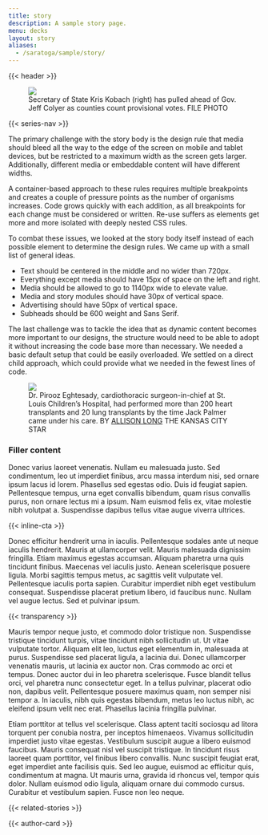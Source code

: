 ```yaml
---
title: story
description: A sample story page.
menu: decks
layout: story
aliases:
  - /saratoga/sample/story/
---
```


{{< header >}}

<figure>
  <img src="https://www.kansascity.com/latest-news/b59z53/picture216630505/alternates/LANDSCAPE_1140/Colyer%20and%20Kobach%20primary.jpg">
  <figcaption>Secretary of State Kris Kobach (right) has pulled ahead of Gov. Jeff Colyer as counties count provisional votes. <span class="byline"><span class="credit">FILE PHOTO</span></span></figcaption>
</figure>

{{< series-nav >}}

The primary challenge with the story body is the design rule that media should bleed all the way to the edge of the screen on mobile and tablet devices, but be restricted to a maximum width as the screen gets larger. Additionally, different media or embeddable content will have different widths. 

A container-based approach to these rules requires multiple breakpoints and creates a couple of pressure points as the number of organisms increases. Code grows quickly with each addition, as all breakpoints for each change must be considered or written. Re-use suffers as elements get more and more isolated with deeply nested CSS rules.

<!--
<div class="ad-widget">
  <div class="iframe" class="iframe" style="width: 300px; height: 250px; background-color: #ddd;"></div>
</div>
-->

To combat these issues, we looked at the story body itself instead of each possible element to determine the design rules. We came up with a small list of general ideas.

+ Text should be centered in the middle and no wider than 720px.
+ Everything except media should have 15px of space on the left and right.
+ Media should be allowed to go to 1140px wide to elevate value.
+ Media and story modules should have 30px of vertical space.
+ Advertising should have 50px of vertical space.
+ Subheads should be 600 weight and Sans Serif.

The last challenge was to tackle the idea that as dynamic content becomes more important to our designs, the structure would need to be able to adopt it without increasing the code base more than necessary. We needed a basic default setup that could be easily overloaded. We settled on a direct child approach, which could provide what we needed in the fewest lines of code.

<figure>
  <img src="https://www.kansascity.com/latest-news/b5ozny/picture205673364/alternates/LANDSCAPE_1140/Baby%20Jack%20al%20030918%200240f">
  <figcaption>Dr. Pirooz Eghtesady, cardiothoracic surgeon-in-chief at St. Louis Children’s Hospital, had performed more than 200 heart transplants and 20 lung transplants by the time Jack Palmer came under his care. <span class="byline">BY <a href="#">ALLISON LONG</a> <span class="credit">THE KANSAS CITY STAR</span></span></figcaption>
</figure>

<!--
<div class="ad-widget">
  <div class="iframe" class="iframe" style="width: 300px; height: 250px; background-color: #ddd;"></div>
</div>
-->

### Filler content

<p>Donec varius laoreet venenatis. Nullam eu malesuada justo. Sed condimentum, leo ut imperdiet finibus, arcu massa interdum nisi, sed ornare ipsum lacus id lorem. Phasellus sed egestas odio. Duis id feugiat sapien. Pellentesque tempus, urna eget convallis bibendum, quam risus convallis purus, non ornare lectus mi a ipsum. Nam euismod felis ex, vitae molestie nibh volutpat a. Suspendisse dapibus tellus vitae augue viverra ultrices.</p>

{{< inline-cta >}}

<p>Donec efficitur hendrerit urna in iaculis. Pellentesque sodales ante ut neque iaculis hendrerit. Mauris at ullamcorper velit. Mauris malesuada dignissim fringilla. Etiam maximus egestas accumsan. Aliquam pharetra urna quis tincidunt finibus. Maecenas vel iaculis justo. Aenean scelerisque posuere ligula. Morbi sagittis tempus metus, ac sagittis velit vulputate vel. Pellentesque iaculis porta sapien. Curabitur imperdiet nibh eget vestibulum consequat. Suspendisse placerat pretium libero, id faucibus nunc. Nullam vel augue lectus. Sed et pulvinar ipsum.</p>

{{< transparency >}}

<p>Mauris tempor neque justo, et commodo dolor tristique non. Suspendisse tristique tincidunt turpis, vitae tincidunt nibh sollicitudin ut. Ut vitae vulputate tortor. Aliquam elit leo, luctus eget elementum in, malesuada at purus. Suspendisse sed placerat ligula, a lacinia dui. Donec ullamcorper venenatis mauris, ut lacinia ex auctor non. Cras commodo ac orci et tempus. Donec auctor dui in leo pharetra scelerisque. Fusce blandit tellus orci, vel pharetra nunc consectetur eget. In a tellus pulvinar, placerat odio non, dapibus velit. Pellentesque posuere maximus quam, non semper nisi tempor a. In iaculis, nibh quis egestas bibendum, metus leo luctus nibh, ac eleifend ipsum velit nec erat. Phasellus lacinia fringilla pulvinar.</p>

<!--
<div class="ad-widget">
  <div class="iframe" class="iframe" style="width: 300px; height: 250px; background-color: #ddd;"></div>
</div>
-->

<p>Etiam porttitor at tellus vel scelerisque. Class aptent taciti sociosqu ad litora torquent per conubia nostra, per inceptos himenaeos. Vivamus sollicitudin imperdiet justo vitae egestas. Vestibulum suscipit augue a libero euismod faucibus. Mauris consequat nisl vel suscipit tristique. In tincidunt risus laoreet quam porttitor, vel finibus libero convallis. Nunc suscipit feugiat erat, eget imperdiet ante facilisis quis. Sed leo augue, euismod ac efficitur quis, condimentum at magna. Ut mauris urna, gravida id rhoncus vel, tempor quis dolor. Nullam euismod odio ligula, aliquam ornare dui commodo cursus. Curabitur et vestibulum sapien. Fusce non leo neque.</p>

{{< related-stories >}}

<div class="story-module">
  {{< author-card >}}
</div>

